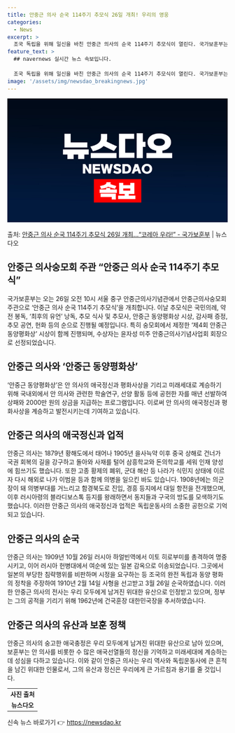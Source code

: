 ```yaml
---
title: 안중근 의사 순국 114주기 추모식 26일 개최! 우리의 영웅
categories:
  - News
excerpt: >
  조국 독립을 위해 일신을 바친 안중근 의사의 순국 114주기 추모식이 열린다. 국가보훈부는 오는 26일 오전…
feature_text: >
  ## navernews 실시간 뉴스 속보입니다.

  조국 독립을 위해 일신을 바친 안중근 의사의 순국 114주기 추모식이 열린다. 국가보훈부는 오는 26일 오전…
image: '/assets/img/newsdao_breakingnews.jpg'
---
```


![뉴스다오 속보](/assets/img/newsdao_breakingnews.jpg)

<p>출처: <a href="https://newsdao.kr/3419" rel="dofollow">안중근 의사 순국 114주기 추모식 26일 개최…“코레아 우라!” - 국가보훈부</a> | 뉴스다오</p>

<h2 data-ke-size="size26">안중근 의사숭모회 주관 “안중근 의사 순국 114주기 추모식”</h2>
<p data-ke-size="size16">국가보훈부는 오는 26일 오전 10시 서울 중구 안중근의사기념관에서 안중근의사숭모회 주관으로 ‘안중근 의사 순국 114주기 추모식’을 개최합니다. 이날 추모식은 국민의례, 약전 봉독, ‘최후의 유언’ 낭독, 추모 식사 및 추모사, 안중근 동양평화상 시상, 감사패 증정, 추모 공연, 헌화 등의 순으로 진행될 예정입니다. 특히 숭모회에서 제정한 ‘제4회 안중근 동양평화상’ 시상이 함께 진행되며, 수상자는 윤자성 미주 안중근의사기념사업회 회장으로 선정되었습니다.</p>

<h2 data-ke-size="size26">안중근 의사와 ‘안중근 동양평화상’</h2>
<p data-ke-size="size16">‘안중근 동양평화상’은 안 의사의 애국정신과 평화사상을 기리고 미래세대로 계승하기 위해 국내외에서 안 의사와 관련한 학술연구, 선양 활동 등에 공헌한 자를 매년 선발하여 상패와 2000만 원의 상금을 지급하는 프로그램입니다. 이로써 안 의사의 애국정신과 평화사상을 계승하고 발전시키는데 기여하고 있습니다.</p>

<h2 data-ke-size="size26">안중근 의사의 애국정신과 업적</h2>
<p data-ke-size="size16">안중근 의사는 1879년 황해도에서 태어나 1905년 을사늑약 이후 중국 상해로 건너가 국권 회복의 길을 강구하고 돌아와 사재를 털어 삼흥학교와 돈의학교를 세워 인재 양성에 힘쓰기도 했습니다. 또한 고종 황제의 폐위, 군대 해산 등 나라가 식민지 상태에 이르자 다시 해외로 나가 이범윤 등과 함께 의병을 일으킨 바도 있습니다. 1908년에는 의군장이 돼 의병부대를 거느리고 함경북도로 진입, 경흥 등지에서 대일 항전을 전개했으며, 이후 러시아령의 블라디보스톡 등지를 왕래하면서 동지들과 구국의 방도를 모색하기도 했습니다. 이러한 안중근 의사의 애국정신과 업적은 독립운동사의 소중한 공헌으로 기억되고 있습니다.</p>

<h2 data-ke-size="size26">안중근 의사의 순국</h2>
<p data-ke-size="size16">안중근 의사는 1909년 10월 26일 러시아 하얼빈역에서 이토 히로부미를 총격하여 명중시키고, 이어 러시아 헌병대에서 여순에 있는 일본 감옥으로 이송되었습니다. 그곳에서 일본의 부당한 침략행위를 비판하며 시정을 요구하는 등 조국의 완전 독립과 동양 평화의 정착을 주장하여 1910년 2월 14일 사형을 선고받고 3월 26일 순국하였습니다. 이러한 안중근 의사의 전사는 우리 모두에게 남겨진 위대한 유산으로 인정받고 있으며, 정부는 그의 공적을 기리기 위해 1962년에 건국훈장 대한민국장을 추서하였습니다.</p>

<h2 data-ke-size="size26">안중근 의사의 유산과 보훈 정책</h2>
<p data-ke-size="size16">안중근 의사의 숭고한 애국충정은 우리 모두에게 남겨진 위대한 유산으로 남아 있으며, 보훈부는 안 의사를 비롯한 수 많은 애국선열들의 정신을 기억하고 미래세대에 계승하는데 성심을 다하고 있습니다. 이와 같이 안중근 의사는 우리 역사와 독립운동사에 큰 흔적을 남긴 위대한 인물로서, 그의 유산과 정신은 우리에게 큰 가르침과 용기를 줄 것입니다.</p>

<table>
	<tr>
		<td style="text-align: center; height: 17px;"><b>사진 출처</b></td>
	</tr>
	<tr>
		<td style="text-align: center; height: 17px;"><b>뉴스다오</b></td>
	</tr>
</table>
<p data-ke-size="size16"></p> 

신속 뉴스 바로가기 👉 <a href="https://newsdao.kr" rel="dofollow">https://newsdao.kr</a>


